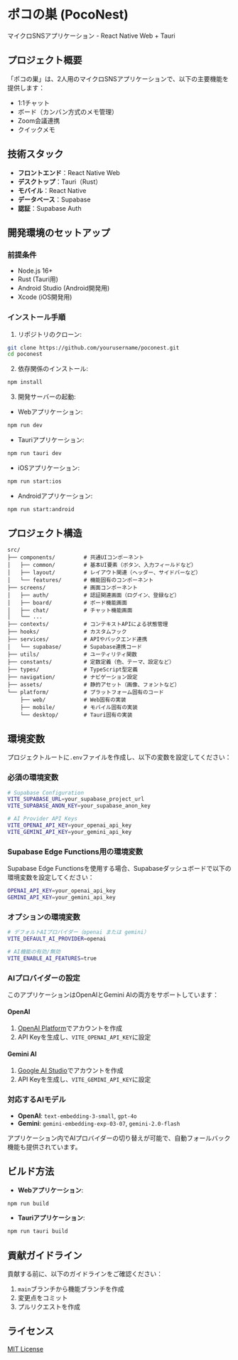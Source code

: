 # ポコの巣 (PocoNest)

マイクロSNSアプリケーション - React Native Web + Tauri

## プロジェクト概要

「ポコの巣」は、2人用のマイクロSNSアプリケーションで、以下の主要機能を提供します：

- 1:1チャット
- ボード（カンバン方式のメモ管理）
- Zoom会議連携
- クイックメモ

## 技術スタック

- **フロントエンド**：React Native Web
- **デスクトップ**：Tauri（Rust）
- **モバイル**：React Native
- **データベース**：Supabase
- **認証**：Supabase Auth

## 開発環境のセットアップ

### 前提条件

- Node.js 16+
- Rust (Tauri用)
- Android Studio (Android開発用)
- Xcode (iOS開発用)

### インストール手順

1. リポジトリのクローン:

```bash
git clone https://github.com/yourusername/poconest.git
cd poconest
```

2. 依存関係のインストール:

```bash
npm install
```

3. 開発サーバーの起動:

- Webアプリケーション:

```bash
npm run dev
```

- Tauriアプリケーション:

```bash
npm run tauri dev
```

- iOSアプリケーション:

```bash
npm run start:ios
```

- Androidアプリケーション:

```bash
npm run start:android
```

## プロジェクト構造

```
src/
├── components/         # 共通UIコンポーネント
│   ├── common/         # 基本UI要素（ボタン、入力フィールドなど）
│   ├── layout/         # レイアウト関連（ヘッダー、サイドバーなど）
│   └── features/       # 機能固有のコンポーネント
├── screens/            # 画面コンポーネント
│   ├── auth/           # 認証関連画面（ログイン、登録など）
│   ├── board/          # ボード機能画面
│   ├── chat/           # チャット機能画面
│   └── ... 
├── contexts/           # コンテキストAPIによる状態管理
├── hooks/              # カスタムフック
├── services/           # APIやバックエンド連携
│   └── supabase/       # Supabase連携コード
├── utils/              # ユーティリティ関数
├── constants/          # 定数定義（色、テーマ、設定など）
├── types/              # TypeScript型定義
├── navigation/         # ナビゲーション設定
├── assets/             # 静的アセット（画像、フォントなど）
└── platform/           # プラットフォーム固有のコード
    ├── web/            # Web固有の実装
    ├── mobile/         # モバイル固有の実装
    └── desktop/        # Tauri固有の実装
```

## 環境変数

プロジェクトルートに`.env`ファイルを作成し、以下の変数を設定してください：

### 必須の環境変数

```bash
# Supabase Configuration
VITE_SUPABASE_URL=your_supabase_project_url
VITE_SUPABASE_ANON_KEY=your_supabase_anon_key

# AI Provider API Keys
VITE_OPENAI_API_KEY=your_openai_api_key
VITE_GEMINI_API_KEY=your_gemini_api_key
```

### Supabase Edge Functions用の環境変数

Supabase Edge Functionsを使用する場合、Supabaseダッシュボードで以下の環境変数を設定してください：

```bash
OPENAI_API_KEY=your_openai_api_key
GEMINI_API_KEY=your_gemini_api_key
```

### オプションの環境変数

```bash
# デフォルトAIプロバイダー（openai または gemini）
VITE_DEFAULT_AI_PROVIDER=openai

# AI機能の有効/無効
VITE_ENABLE_AI_FEATURES=true
```

### AIプロバイダーの設定

このアプリケーションはOpenAIとGemini AIの両方をサポートしています：

#### OpenAI
1. [OpenAI Platform](https://platform.openai.com/)でアカウントを作成
2. API Keyを生成し、`VITE_OPENAI_API_KEY`に設定

#### Gemini AI
1. [Google AI Studio](https://aistudio.google.com/)でアカウントを作成
2. API Keyを生成し、`VITE_GEMINI_API_KEY`に設定

### 対応するAIモデル

- **OpenAI**: `text-embedding-3-small`, `gpt-4o`
- **Gemini**: `gemini-embedding-exp-03-07`, `gemini-2.0-flash`

アプリケーション内でAIプロバイダーの切り替えが可能で、自動フォールバック機能も提供されています。

## ビルド方法

- **Webアプリケーション**:

```bash
npm run build
```

- **Tauriアプリケーション**:

```bash
npm run tauri build
```

## 貢献ガイドライン

貢献する前に、以下のガイドラインをご確認ください：

1. `main`ブランチから機能ブランチを作成
2. 変更点をコミット
3. プルリクエストを作成

## ライセンス

[MIT License](LICENSE)